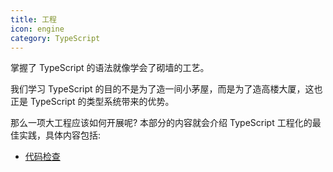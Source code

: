```yaml
---
title: 工程
icon: engine
category: TypeScript
---
```


掌握了 TypeScript 的语法就像学会了砌墙的工艺。

我们学习 TypeScript 的目的不是为了造一间小茅屋，而是为了造高楼大厦，这也正是 TypeScript 的类型系统带来的优势。

那么一项大工程应该如何开展呢? 本部分的内容就会介绍 TypeScript 工程化的最佳实践，具体内容包括:

- [代码检查](lint.md)
